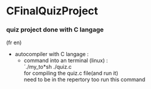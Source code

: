 # CFinalQuizProject
### quiz project done with C langage
(fr en)

+ autocompiler with C langage :<br>
  - command into an terminal (linux) :<br>
    ´./my_to*sh ./quiz.c<br>
    for compiling the quiz.c file(and run it)<br>
    need to be in the repertory too run this command<br>




<!-- end page -->
